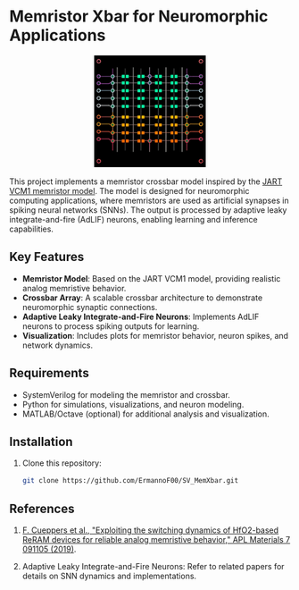 # Memristor Xbar for Neuromorphic Applications

<p style="text-align: center;">
    <img src="AI_gen_img.jpg" alt="Memristor Crossbar AI Image" width="200" height="200"/>
</p>


This project implements a memristor crossbar model inspired by the [JART VCM1 memristor model](https://emrl.de/JART.html). The model is designed for neuromorphic computing applications, where memristors are used as artificial synapses in spiking neural networks (SNNs). The output is processed by adaptive leaky integrate-and-fire (AdLIF) neurons, enabling learning and inference capabilities.

## Key Features

- **Memristor Model**: Based on the JART VCM1 model, providing realistic analog memristive behavior.
- **Crossbar Array**: A scalable crossbar architecture to demonstrate neuromorphic synaptic connections.
- **Adaptive Leaky Integrate-and-Fire Neurons**: Implements AdLIF neurons to process spiking outputs for learning.
- **Visualization**: Includes plots for memristor behavior, neuron spikes, and network dynamics.

## Requirements

- SystemVerilog for modeling the memristor and crossbar.
- Python for simulations, visualizations, and neuron modeling.
- MATLAB/Octave (optional) for additional analysis and visualization.

## Installation

1. Clone this repository:
   ```bash
   git clone https://github.com/ErmannoF00/SV_MemXbar.git
   ```

## References

1. [F. Cueppers et al., "Exploiting the switching dynamics of HfO2-based ReRAM devices for reliable analog memristive behavior," APL Materials 7 091105 (2019)](https://doi.org/10.1063/1.5108654).

2. Adaptive Leaky Integrate-and-Fire Neurons: Refer to related papers for details on SNN dynamics and implementations.
